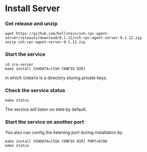 # Install Server

### Get release and unzip
```
wget https://github.com/hellstein/ssh-rpc-agent-server/releases/download/0.1.12/ssh-rpc-agent-server-0.1.12.zip
unzip ssh-rpc-agent-server-0.1.12.zip
```

### Start the service
```
cd sra-server
make install SSHDATA=[SSH CONFIG DIR]
```
in which `SSHDATA` is a directory storing private keys.

### Check the service status
```
make status
```
The service will listen on `8900` by default. 

### Start the service on another port
You also can config the listening port during installation by
```
make install SSHDATA=[SSH CONFIG DIR] PORT=8700
make status
``` 

